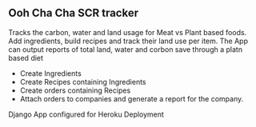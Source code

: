 
## Ooh Cha Cha SCR tracker
Tracks the carbon, water and land usage for Meat vs Plant based foods. 
Add ingredients, build recipes and track their land use per item. 
The App can output reports of total land, water and corbon save through a platn based diet

- Create Ingredients
- Create Recipes containing Ingredients
- Create orders containing Recipes
- Attach orders to companies and generate a report for the company. 

Django App configured for Heroku Deployment